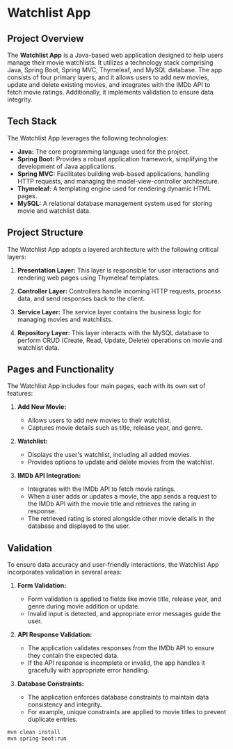 # Watchlist App

## Project Overview

The **Watchlist App** is a Java-based web application designed to help users manage their movie watchlists. It utilizes a technology stack comprising Java, Spring Boot, Spring MVC, Thymeleaf, and MySQL database. The app consists of four primary layers, and it allows users to add new movies, update and delete existing movies, and integrates with the IMDb API to fetch movie ratings. Additionally, it implements validation to ensure data integrity.

## Tech Stack

The Watchlist App leverages the following technologies:

- **Java:** The core programming language used for the project.
- **Spring Boot:** Provides a robust application framework, simplifying the development of Java applications.
- **Spring MVC:** Facilitates building web-based applications, handling HTTP requests, and managing the model-view-controller architecture.
- **Thymeleaf:** A templating engine used for rendering dynamic HTML pages.
- **MySQL:** A relational database management system used for storing movie and watchlist data.

## Project Structure

The Watchlist App adopts a layered architecture with the following critical layers:

1. **Presentation Layer:** This layer is responsible for user interactions and rendering web pages using Thymeleaf templates.

2. **Controller Layer:** Controllers handle incoming HTTP requests, process data, and send responses back to the client.

3. **Service Layer:** The service layer contains the business logic for managing movies and watchlists.

4. **Repository Layer:** This layer interacts with the MySQL database to perform CRUD (Create, Read, Update, Delete) operations on movie and watchlist data.

## Pages and Functionality

The Watchlist App includes four main pages, each with its own set of features:

1. **Add New Movie:**
   - Allows users to add new movies to their watchlist.
   - Captures movie details such as title, release year, and genre.

2. **Watchlist:**
   - Displays the user's watchlist, including all added movies.
   - Provides options to update and delete movies from the watchlist.

3. **IMDb API Integration:**
   - Integrates with the IMDb API to fetch movie ratings.
   - When a user adds or updates a movie, the app sends a request to the IMDb API with the movie title and retrieves the rating in response.
   - The retrieved rating is stored alongside other movie details in the database and displayed to the user.

## Validation

To ensure data accuracy and user-friendly interactions, the Watchlist App incorporates validation in several areas:

1. **Form Validation:**
   - Form validation is applied to fields like movie title, release year, and genre during movie addition or update.
   - Invalid input is detected, and appropriate error messages guide the user.

2. **API Response Validation:**
   - The application validates responses from the IMDb API to ensure they contain the expected data.
   - If the API response is incomplete or invalid, the app handles it gracefully with appropriate error handling.

3. **Database Constraints:**
   - The application enforces database constraints to maintain data consistency and integrity.
   - For example, unique constraints are applied to movie titles to prevent duplicate entries.


```bash
mvn clean install
mvn spring-boot:run
